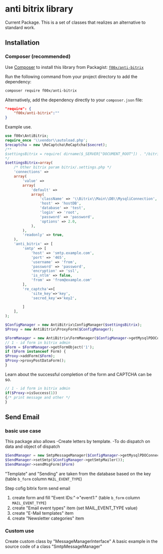 # anti bitrix library

Current Package. This is a set of classes that realizes an alternative to standard work.

## Installation

### Composer (recommended)

Use [Composer](https://getcomposer.org) to install this library from Packagist:
[`f00x/anti-bitrix`](https://packagist.org/packages/google/recaptcha)

Run the following command from your project directory to add the dependency:

```sh
composer require f00x/anti-bitrix 
```

Alternatively, add the dependency directly to your `composer.json` file:

```json
"require": {
    "f00x/anti-bitrix":""
}
```
Example use.

```php
use f00x\AntiBitrix;
require_once '\\vendor\\autoload.php';
$recaptcha = new \ReCaptcha\ReCaptcha($secret);
/**
$settingsBitrix = require( dirname($_SERVER["DOCUMENT_ROOT"]) . "/bitrix/.settings.php" );
*/
$settingsBitrix=array(
    /* Other bitrix param bitrix/.settings.php */
    'connections' =>
    array(
        'value' =>
        array(
            'default' =>
            array(
                'className' => '\\Bitrix\\Main\\DB\\MysqliConnection',
                'host' => 'hostDB',
                'database' => 'test',
                'login' => 'root',
                'password' => 'password',
                'options' => 2.0,
            ),
        ),
        'readonly' => true,
    ),
    'anti_bitrix' => [
        'smtp' => [
            'host' => 'smtp.example.com',
            'port' => '465',
            'username' => 'from',
            'password' => 'password',
            'encryption' => 'ssl',
            'is_ntlm' => false,
            'from' => 'from@example.com'
        ],
        're_captcha'=>[
            'site_key'=>'key',
            'secred_key'=>'key2',
            
        ]
    ],
);

$ConfigManager = new AntiBitrix\ConfigManager($settingsBitrix);
$Proxy = new AntiBitrix\ProxyForm($ConfigManager);

$FormManager = new AntiBitrix\FormManager($ConfigManager->getMysqlPDOConnect());
// 1 - id form in bitrix admin
$Form = $FormManager->getFormObject('1');
if ($Form instanceof Form) {
$Proxy->addForm($Form);
$Proxy->proxyPostDataForm();
}
```
Learn about the successful completion of the form and CAPTCHA can be so.
```php
// 1 - id form in bitrix admin
if($Proxy->isSuccess(1))
{/* print message and other */
}
```

## Send Email

### basic use case

This package also allows 
-Create letters by template.
-To do dispatch on data and object of dispatch

```php
$SendManager = new SmtpMessageManager($ConfigManager->getMysqlPDOConnect());
$SendManager->setSmtp($ConfigManager->getSmtpMailer());
$SendManager->sendMsgForm($Form)
```
"Template" and "Sending" are taken from the database based on the key (table `b_form` column `MAIL_EVENT_TYPE`)  

Step cofig bitrix form send email
1) create form and fill  "Event IDs:"->"event1:" (table `b_form` column `MAIL_EVENT_TYPE`)
2) create "Email event types" item (set MAIL_EVENT_TYPE value)
3) create "E-Mail templates" item
4) create "Newsletter categories" item

### Custom use

Create custom class by  "MessageManagerInterface"
A basic example in the source code of a class "SmtpMessageManager"






